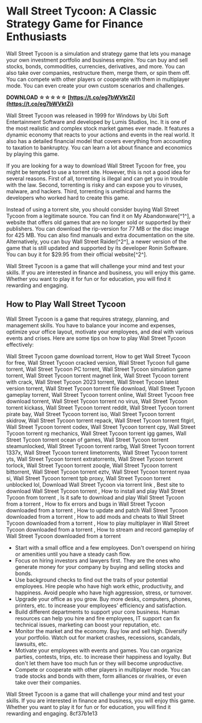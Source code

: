 
 
# Wall Street Tycoon: A Classic Strategy Game for Finance Enthusiasts
 
Wall Street Tycoon is a simulation and strategy game that lets you manage your own investment portfolio and business empire. You can buy and sell stocks, bonds, commodities, currencies, derivatives, and more. You can also take over companies, restructure them, merge them, or spin them off. You can compete with other players or cooperate with them in multiplayer mode. You can even create your own custom scenarios and challenges.
 
**DOWNLOAD ☆☆☆☆☆ [https://t.co/eg7bWVktZi](https://t.co/eg7bWVktZi)**


 
Wall Street Tycoon was released in 1999 for Windows by Ubi Soft Entertainment Software and developed by Lumis Studios, Inc. It is one of the most realistic and complex stock market games ever made. It features a dynamic economy that reacts to your actions and events in the real world. It also has a detailed financial model that covers everything from accounting to taxation to bankruptcy. You can learn a lot about finance and economics by playing this game.
 
If you are looking for a way to download Wall Street Tycoon for free, you might be tempted to use a torrent site. However, this is not a good idea for several reasons. First of all, torrenting is illegal and can get you in trouble with the law. Second, torrenting is risky and can expose you to viruses, malware, and hackers. Third, torrenting is unethical and harms the developers who worked hard to create this game.
 
Instead of using a torrent site, you should consider buying Wall Street Tycoon from a legitimate source. You can find it on My Abandonware[^1^], a website that offers old games that are no longer sold or supported by their publishers. You can download the rip-version for 77 MB or the disc image for 425 MB. You can also find manuals and extra documentation on the site. Alternatively, you can buy Wall Street Raider[^2^], a newer version of the game that is still updated and supported by its developer Ronin Software. You can buy it for $29.95 from their official website[^2^].
 
Wall Street Tycoon is a game that will challenge your mind and test your skills. If you are interested in finance and business, you will enjoy this game. Whether you want to play it for fun or for education, you will find it rewarding and engaging.

## How to Play Wall Street Tycoon
 
Wall Street Tycoon is a game that requires strategy, planning, and management skills. You have to balance your income and expenses, optimize your office layout, motivate your employees, and deal with various events and crises. Here are some tips on how to play Wall Street Tycoon effectively:
 
Wall Street Tycoon game download torrent,  How to get Wall Street Tycoon for free,  Wall Street Tycoon cracked version,  Wall Street Tycoon full game torrent,  Wall Street Tycoon PC torrent,  Wall Street Tycoon simulation game torrent,  Wall Street Tycoon torrent magnet link,  Wall Street Tycoon torrent with crack,  Wall Street Tycoon 2023 torrent,  Wall Street Tycoon latest version torrent,  Wall Street Tycoon torrent file download,  Wall Street Tycoon gameplay torrent,  Wall Street Tycoon torrent online,  Wall Street Tycoon free download torrent,  Wall Street Tycoon torrent no virus,  Wall Street Tycoon torrent kickass,  Wall Street Tycoon torrent reddit,  Wall Street Tycoon torrent pirate bay,  Wall Street Tycoon torrent iso,  Wall Street Tycoon torrent skidrow,  Wall Street Tycoon torrent repack,  Wall Street Tycoon torrent fitgirl,  Wall Street Tycoon torrent codex,  Wall Street Tycoon torrent cpy,  Wall Street Tycoon torrent rg mechanics,  Wall Street Tycoon torrent igg games,  Wall Street Tycoon torrent ocean of games,  Wall Street Tycoon torrent steamunlocked,  Wall Street Tycoon torrent rarbg,  Wall Street Tycoon torrent 1337x,  Wall Street Tycoon torrent limetorrents,  Wall Street Tycoon torrent yts,  Wall Street Tycoon torrent extratorrents,  Wall Street Tycoon torrent torlock,  Wall Street Tycoon torrent zooqle,  Wall Street Tycoon torrent bittorrent,  Wall Street Tycoon torrent eztv,  Wall Street Tycoon torrent nyaa si,  Wall Street Tycoon torrent tpb proxy,  Wall Street Tycoon torrent unblocked lol,  Download Wall Street Tycoon via torrent link ,  Best site to download Wall Street Tycoon torrent ,  How to install and play Wall Street Tycoon from torrent ,  Is it safe to download and play Wall Street Tycoon from a torrent ,  How to fix errors and bugs in Wall Street Tycoon downloaded from a torrent ,  How to update and patch Wall Street Tycoon downloaded from a torrent ,  How to add mods and cheats to Wall Street Tycoon downloaded from a torrent ,  How to play multiplayer in Wall Street Tycoon downloaded from a torrent ,  How to stream and record gameplay of Wall Street Tycoon downloaded from a torrent
 
- Start with a small office and a few employees. Don't overspend on hiring or amenities until you have a steady cash flow.
- Focus on hiring investors and lawyers first. They are the ones who generate money for your company by buying and selling stocks and bonds.
- Use background checks to find out the traits of your potential employees. Hire people who have high work ethic, productivity, and happiness. Avoid people who have high aggression, stress, or turnover.
- Upgrade your office as you grow. Buy more desks, computers, phones, printers, etc. to increase your employees' efficiency and satisfaction.
- Build different departments to support your core business. Human resources can help you hire and fire employees, IT support can fix technical issues, marketing can boost your reputation, etc.
- Monitor the market and the economy. Buy low and sell high. Diversify your portfolio. Watch out for market crashes, recessions, scandals, lawsuits, etc.
- Motivate your employees with events and games. You can organize parties, contests, trips, etc. to increase their happiness and loyalty. But don't let them have too much fun or they will become unproductive.
- Compete or cooperate with other players in multiplayer mode. You can trade stocks and bonds with them, form alliances or rivalries, or even take over their companies.

Wall Street Tycoon is a game that will challenge your mind and test your skills. If you are interested in finance and business, you will enjoy this game. Whether you want to play it for fun or for education, you will find it rewarding and engaging.
 8cf37b1e13
 

